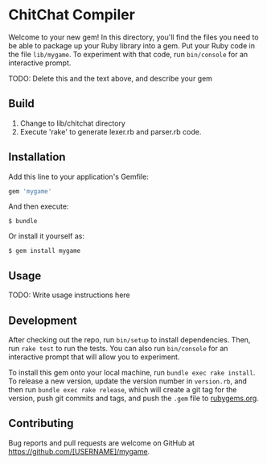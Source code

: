 # ChitChat Compiler

Welcome to your new gem! In this directory, you'll find the files you need to be able to package up your Ruby library into a gem. Put your Ruby code in the file `lib/mygame`. To experiment with that code, run `bin/console` for an interactive prompt.

TODO: Delete this and the text above, and describe your gem

## Build
1. Change to lib/chitchat directory
2. Execute 'rake' to generate lexer.rb and parser.rb code.

## Installation

Add this line to your application's Gemfile:

```ruby
gem 'mygame'
```

And then execute:

    $ bundle

Or install it yourself as:

    $ gem install mygame

## Usage

TODO: Write usage instructions here

## Development

After checking out the repo, run `bin/setup` to install dependencies. Then, run `rake test` to run the tests. You can also run `bin/console` for an interactive prompt that will allow you to experiment.

To install this gem onto your local machine, run `bundle exec rake install`. To release a new version, update the version number in `version.rb`, and then run `bundle exec rake release`, which will create a git tag for the version, push git commits and tags, and push the `.gem` file to [rubygems.org](https://rubygems.org).

## Contributing

Bug reports and pull requests are welcome on GitHub at https://github.com/[USERNAME]/mygame.


